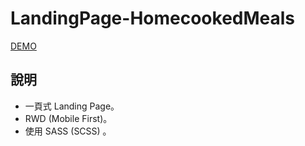 # LandingPage-HomecookedMeals

[DEMO](https://cyhsu1989.github.io/LandingPage-HomecookedMeals/)

## 說明

* 一頁式 Landing Page。
* RWD (Mobile First)。
* 使用 SASS (SCSS) 。